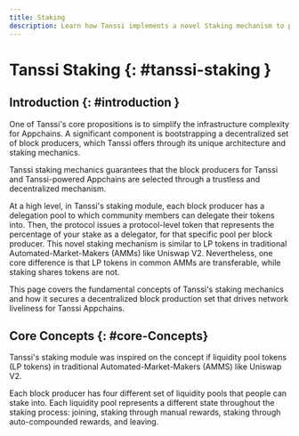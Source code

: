 ```yaml
---
title: Staking
description: Learn how Tanssi implements a novel Staking mechanism to provide a decentralized and trustless set of block producers to all Tanssi-powered Appchains
---
```


# Tanssi Staking {: #tanssi-staking }

## Introduction {: #introduction }

One of Tanssi's core propositions is to simplify the infrastructure complexity for Appchains. A significant component is bootstrapping a decentralized set of block producers, which Tanssi offers through its unique architecture and staking mechanics.

Tanssi staking mechanics guarantees that the block producers for Tanssi and Tanssi-powered Appchains are selected through a trustless and decentralized mechanism.

At a high level, in Tanssi's staking module, each block producer has a delegation pool to which community members can delegate their tokens into. Then, the protocol issues a protocol-level token that represents the percentage of your stake as a delegator, for that specific pool per block producer. This novel staking mechanism is similar to LP tokens in traditional Automated-Market-Makers (AMMs) like Uniswap V2. Nevertheless, one core difference is that LP tokens in common AMMs are transferable, while staking shares tokens are not.

This page covers the fundamental concepts of Tanssi's staking mechanics and how it secures a decentralized block production set that drives network liveliness for Tanssi Appchains.

## Core Concepts {: #core-Concepts}

Tanssi's staking module was inspired on the concept if liquidity pool tokens (LP tokens) in traditional Automated-Market-Makers (AMMS) like Uniswap V2.

Each block producer has four different set of liquidity pools that people can stake into. Each liquidity pool represents a different state throughout the staking process: joining, staking through manual rewards, staking through auto-compounded rewards, and leaving.
